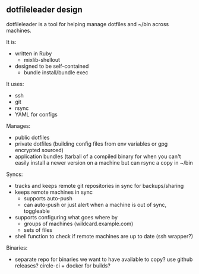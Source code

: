 dotfileleader design
-------------------

dotfileleader is a tool for helping manage dotfiles and ~/bin across
machines.

It is:
- written in Ruby
  - mixlib-shellout
- designed to be self-contained
  - bundle install/bundle exec

It uses:
- ssh
- git
- rsync
- YAML for configs

Manages:
- public dotfiles
- private dotfiles (building config files from env variables or gpg
encrypted sourced)
- application bundles (tarball of a compiled binary for when you can't
easily install a newer version on a machine but can rsync a copy in
~/bin

Syncs:
- tracks and keeps remote git repositories in sync for backups/sharing
- keeps remote machines in sync
  - supports auto-push
  - can auto-push or just alert when a machine is out of sync,
toggleable
- supports configuring what goes where by
  - groups of machines (wildcard.example.com)
  - sets of files
- shell function to check if remote machines are up to date (ssh
wrapper?)

Binaries:
- separate repo for binaries we want to have available to copy? use
github releases? circle-ci + docker for builds?
